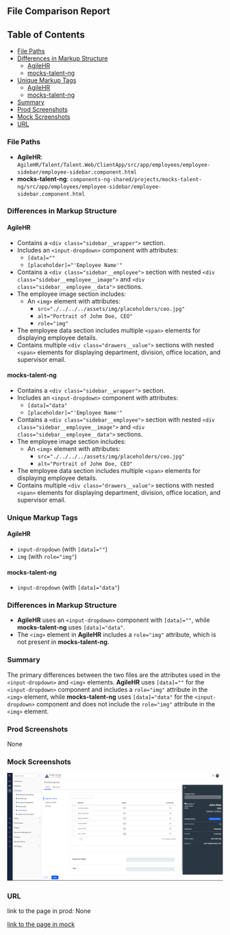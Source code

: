 ## File Comparison Report

## Table of Contents

- [File Paths](#file-paths)
- [Differences in Markup Structure](#differences-in-markup-structure)
  - [AgileHR](#agilehr)
  - [mocks-talent-ng](#mocks-talent-ng)
- [Unique Markup Tags](#unique-markup-tags)
  - [AgileHR](#agilehr-1)
  - [mocks-talent-ng](#mocks-talent-ng-1)
- [Summary](#summary)
- [Prod Screenshots](#prod-screenshots)
- [Mock Screenshots](#mock-screenshots)
- [URL](#url)

### File Paths

- **AgileHR**: `AgileHR/Talent/Talent.Web/ClientApp/src/app/employees/employee-sidebar/employee-sidebar.component.html`
- **mocks-talent-ng**: `components-ng-shared/projects/mocks-talent-ng/src/app/employees/employee-sidebar/employee-sidebar.component.html`

### Differences in Markup Structure

#### AgileHR

- Contains a `<div class="sidebar__wrapper">` section.
- Includes an `<input-dropdown>` component with attributes:
  - `[data]=""`
  - `[placeholder]="'Employee Name'"`
- Contains a `<div class="sidebar__employee">` section with nested `<div class="sidebar__employee__image">` and `<div class="sidebar__employee__data">` sections.
- The employee image section includes:
  - An `<img>` element with attributes:
    - `src="./../../../assets/img/placeholders/ceo.jpg"`
    - `alt="Portrait of Johm Doe, CEO"`
    - `role="img"`
- The employee data section includes multiple `<span>` elements for displaying employee details.
- Contains multiple `<div class="drawers__value">` sections with nested `<span>` elements for displaying department, division, office location, and supervisor email.

#### mocks-talent-ng

- Contains a `<div class="sidebar__wrapper">` section.
- Includes an `<input-dropdown>` component with attributes:
  - `[data]="data"`
  - `[placeholder]="'Employee Name'"`
- Contains a `<div class="sidebar__employee">` section with nested `<div class="sidebar__employee__image">` and `<div class="sidebar__employee__data">` sections.
- The employee image section includes:
  - An `<img>` element with attributes:
    - `src="./../../../assets/img/placeholders/ceo.jpg"`
    - `alt="Portrait of Johm Doe, CEO"`
- The employee data section includes multiple `<span>` elements for displaying employee details.
- Contains multiple `<div class="drawers__value">` sections with nested `<span>` elements for displaying department, division, office location, and supervisor email.

### Unique Markup Tags

#### AgileHR

- `input-dropdown` (with `[data]=""`)
- `img` (with `role="img"`)

#### mocks-talent-ng

- `input-dropdown` (with `[data]="data"`)

### Differences in Markup Structure

- **AgileHR** uses an `<input-dropdown>` component with `[data]=""`, while **mocks-talent-ng** uses `[data]="data"`.
- The `<img>` element in **AgileHR** includes a `role="img"` attribute, which is not present in **mocks-talent-ng**.

### Summary

The primary differences between the two files are the attributes used in the `<input-dropdown>` and `<img>` elements. **AgileHR** uses `[data]=""` for the `<input-dropdown>` component and includes a `role="img"` attribute in the `<img>` element, while **mocks-talent-ng** uses `[data]="data"` for the `<input-dropdown>` component and does not include the `role="img"` attribute in the `<img>` element.

### Prod Screenshots

None

### Mock Screenshots

![Mock Screenshot](employee-sidebar-mock.png)

### URL

link to the page in prod: None

[link to the page in mock](https://localhost:4340/employees/:id/performance)
